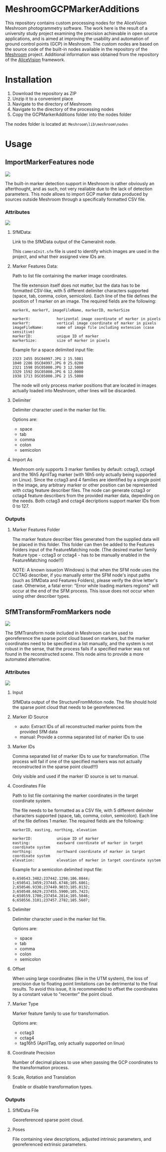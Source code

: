 # MeshroomGCPMarkerAdditions

This repository contains custom processing nodes for the AliceVision Meshroom photogrammetry software. The work here is the result of a university study project examining the precision achievable in open source applications, and is aimed at improving the usability and automation of ground control points (GCP) in Meshroom. The custom nodes are based on the source code of the built-in nodes available in the repository of the [Meshroom](https://github.com/alicevision/Meshroom) project. Additional information was obtained from the repository of the [AliceVision](https://github.com/alicevision/AliceVision) framework.

# Installation

1. Download the repository as ZIP
2. Unzip it to a convenient place
3. Navigate to the directory of Meshroom
4. Navigate to the directory of the processing nodes
5. Copy the GCPMarkerAdditions folder into the nodes folder

The nodes folder is located at: `Meshroom\lib\meshroom\nodes`

# Usage

## ImportMarkerFeatures node

![](images/ImportMarkerFeatures_node.png)

The built-in marker detection support in Meshroom is rather obviously an afterthought, and as such, not very realiable due to the lack of detection parameters. This node allows to import GCP marker data produced by sources outside Meshroom through a specifically formatted CSV file.

### Attributes

![](images/ImportMarkerFeatures_attributes.png)

1. SfMData:

    Link to the SfMData output of the CameraInit node. 
    
    This `cameraInit.sfm` file is used to identify which images are used in the project, and what their assigned view IDs are.

2. Marker Features Data:

    Path to list file containing the marker image coordinates.

    The file extension itself does not matter, but the data has to be formatted CSV-like, with 5 different delimiter characters supported (space, tab, comma, colon, semicolon). Each line of the file defines the position of 1 marker on an image. The required fields are the following:

    ```
    markerX, markerY, imageFileName, markerID, markerSize

    markerX:            horizontal image coordinate of marker in pixels
    markerY:            vertical image coordinate of marker in pixels
    imageFileName:      name of image file including extension (case sensitive)
    markerID:           unique ID of marker
    markerSize:         size of marker in pixels
    ```

    Example for a space delimited input file:
    ```
    2323 2455 DSC04997.JPG 2 15.5081
    1040 2286 DSC04997.JPG 0 25.0200
    2321 1598 DSC05000.JPG 3 12.5000
    3329 1592 DSC05000.JPG 6 12.0000
    1938 1713 DSC05000.JPG 2 15.5000
    ```

    The node will only process marker positions that are located in images actually loaded into Meshroom, other lines will be discarded.

3. Delimiter

    Delimiter character used in the marker list file.

    Options are:
    - space
    - tab
    - comma
    - colon
    - semicolon

4. Import As

    Meshroom only supports 3 marker families by default: cctag3, cctag4 and the 16h5 AprilTag marker (with 16h5 only actually being supported on Linux). Since the cctag3 and 4 families are identified by a single point in the image, any arbitrary marker or other position can be represented with cctag feature describer files. The node can generate cctag3 or cctag4 feature describers from the provided marker data, depending on the needs. Both cctag3 and cctag4 decriptions support marker IDs from 0 to 127.

### Outputs

1. Marker Features Folder

    The marker feature describer files generated from the supplied data will be placed in this folder. This folder can then be added to the Features Folders input of the FeatureMatching node. (The desired marker family feature type - cctag3 or cctag4 - has to be manually enabled in the FeatureMatching node!!!)



    NOTE: A known issue(on Windows) is that when the SFM node uses the CCTAG describer, if you manually enter the SFM node's input paths (such as SfMData and Features Folders), please verify the drive letter's case. Otherwise, a fatal error: "Error while loading markers regions" will occur at the end of the SFM process. This issue does not occur when using other describer types.

## SfMTransformFromMarkers node

![](images/SfMTransformFromMarkers_node.png)

The SfMTransform node included in Meshroom can be used to georeference the sparse point cloud based on markers, but the marker coordinates need to be specified in a list manually, and the system is not robust in the sense, that the process fails if a specified marker was not found in the reconstructed scene. This node aims to provide a more automated alternative.

### Attributes

![](images/SfMTransformFromMarkers_attributes.png)

1. Input

    SfMData output of the StructureFromMotion node. The file should hold the sparse point cloud that needs to be georeferenced.

2. Marker ID Source

    - auto: Extract IDs of all reconstructed marker points from the provided SfM data
    - manual: Provide a comma separated list of marker IDs to use

3. Marker IDs

    Comma separated list of marker IDs to use for transformation. (The process will fail if one of the specified markers was not actually reconstructed in the sparse point cloud!!!)

    Only visible and used if the marker ID source is set to manual.

4. Coordinates File

    Path to list file containing the marker coordinates in the target coordinate system.

    The file needs to be formatted as a CSV file, with 5 different delimiter characters supported (space, tab, comma, colon, semicolon). Each line of the file defines 1 marker. The required fields are the following:

    ```
    markerID, easting, northing, elevation

    markerID:           unique ID of marker
    easting:            eastward coordinate of marker in target coordinate system
    northing:           northward coordinate of marker in target coordinate system
    elevation:          elevation of marker in target coordinate system
    ```
    Example for a semicolon delimited input file:
    ```
    0;650543.3482;237442.1298;106.0844;
    1;650541.3459;237445.6748;105.6861;
    2;650546.9330;237449.9033;105.0132;
    3;650548.6629;237455.5900;105.7423;
    4;650559.1700;237454.2814;105.5046;
    6;650556.3101;237457.2782;105.5607;
    ```

5. Delimiter

    Delimiter character used in the marker list file.

    Options are:
    - space
    - tab
    - comma
    - colon
    - semicolon

6. Offset

    When using large coordinates (like in the UTM system), the loss of precision due to floating point limitations can be detrimental to the final results. To avoid this issue, it is recommended to offset the coordinates by a constant value to "recenter" the point cloud.

7. Marker Type

    Marker feature family to use for transformation.

    Options are:
    - cctag3
    - cctag4
    - tag16h5 (AprilTag, only actually supported on linux)

8. Coordinate Precision

    Number of decimal places to use when passing the GCP coordinates to the transformation process.

9. Scale, Rotation and Translation

    Enable or disable transformation types.

### Outputs

1. SfMData File

    Georeferenced sparse point cloud.

2. Poses

    File containing view descriptions, adjusted intrinsic parameters, and georeferenced extrinsic parameters.
